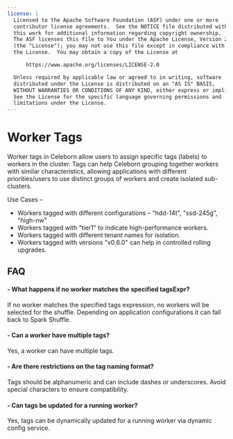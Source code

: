 ```yaml
---
license: |
  Licensed to the Apache Software Foundation (ASF) under one or more
  contributor license agreements.  See the NOTICE file distributed with
  this work for additional information regarding copyright ownership.
  The ASF licenses this file to You under the Apache License, Version 2.0
  (the "License"); you may not use this file except in compliance with
  the License.  You may obtain a copy of the License at

      https://www.apache.org/licenses/LICENSE-2.0

  Unless required by applicable law or agreed to in writing, software
  distributed under the License is distributed on an "AS IS" BASIS,
  WITHOUT WARRANTIES OR CONDITIONS OF ANY KIND, either express or implied.
  See the License for the specific language governing permissions and
  limitations under the License.
---
```


# Worker Tags

Worker tags in Celeborn allow users to assign specific tags (labels) to workers 
in the cluster. Tags can help Celeborn grouping together workers with similar 
characteristics, allowing applications with different priorities/users to use 
distinct groups of workers and create isolated sub-clusters.

Use Cases –
  - Workers tagged with different configurations – "hdd-14t", "ssd-245g", "high-nw"
  - Workers tagged with "tier1" to indicate high-performance workers.
  - Workers tagged with different tenant names for isolation.
  - Workers tagged with versions "v0.6.0" can help in controlled rolling upgrades.

## FAQ

#### - What happens if no worker matches the specified tagsExpr?
If no worker matches the specified tags expression, no workers will be selected
for the shuffle. Depending on application configurations it can fall back to 
Spark Shuffle.

#### - Can a worker have multiple tags?
Yes, a worker can have multiple tags.

#### - Are there restrictions on the tag naming format?
Tags should be alphanumeric and can include dashes or underscores. Avoid special
characters to ensure compatibility.

#### - Can tags be updated for a running worker?
Yes, tags can be dynamically updated for a running worker via dynamic config service.
